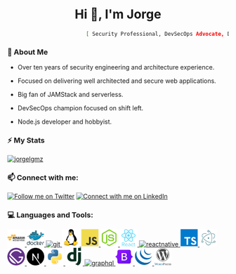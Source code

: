 <h1 align="center">Hi 👋, I'm Jorge</h1>

```bash    
                         [ Security Professional, DevSecOps Advocate, Develop for fun ]
```
<h3>👀  About Me</h3>

- Over ten years of security engineering and architecture experience. 

- Focused on delivering well architected and secure web applications. 

- Big fan of JAMStack and serverless.

- DevSecOps champion focused on shift left. 

- Node.js developer and hobbyist.

<h3>⚡️  My Stats</h3>

<a href="https://github-readme-stats.vercel.app/api/top-langs?username=jorgelgmz&show_icons=true&locale=en&theme=city_lights" target="_blank" rel="noopener noreferrer nofollow" align="center"><img align="center" src="https://github-readme-stats.vercel.app/api/top-langs?username=jorgelgmz&show_icons=true&locale=en&theme=city_lights" alt="jorgelgmz" /></a>

<h3 align="left"> 📫 Connect with me:</h3>
<p align="left">
<a href="https://twitter.com/jorgelgmz" target="_blank" rel="noopener noreferrer nofollow"><img align="center" src="https://raw.githubusercontent.com/rahuldkjain/github-profile-readme-generator/master/src/images/icons/Social/twitter.svg" alt="Follow me on Twitter" height="30" width="40" /></a>
<a href="https://linkedin.com/in/jorgelgomez" target="_blank" rel="noopener noreferrer nofollow"><img align="center" src="https://raw.githubusercontent.com/rahuldkjain/github-profile-readme-generator/master/src/images/icons/Social/linked-in-alt.svg" alt="Connect with me on LinkedIn" height="30" width="40" /></a>
</p>

<h3 align="left">💻  Languages and Tools:</h3>
<p align="left"> <a href="https://aws.amazon.com" target="_blank" rel="noopener noreferrer nofollow"> <img src="https://raw.githubusercontent.com/devicons/devicon/master/icons/amazonwebservices/amazonwebservices-original-wordmark.svg" alt="aws" width="40" height="40"/> </a>  <a href="https://www.docker.com/" target="_blank" rel="noopener noreferrer nofollow"> <img src="https://raw.githubusercontent.com/devicons/devicon/master/icons/docker/docker-original-wordmark.svg" alt="docker" width="40" height="40"/> </a> <a href="https://git-scm.com/" target="_blank" rel="noopener noreferrer nofollow"> <img src="https://www.vectorlogo.zone/logos/git-scm/git-scm-icon.svg" alt="git" width="40" height="40"/> </a> <a href="https://developer.mozilla.org/en-US/docs/Web/JavaScript" target="_blank" rel="noopener noreferrer nofollow"> <a href="https://www.linux.org/" target="_blank" rel="noopener noreferrer nofollow"> <img src="https://raw.githubusercontent.com/devicons/devicon/master/icons/linux/linux-original.svg" alt="git" width="40" height="40"/> </a> <a href="https://developer.mozilla.org/en-US/docs/Web/JavaScript" target="_blank" rel="noopener noreferrer nofollow"><img src="https://raw.githubusercontent.com/devicons/devicon/master/icons/javascript/javascript-original.svg" alt="javascript" width="40" height="40"/> </a> <a href="https://nodejs.org" target="_blank" rel="noopener noreferrer nofollow"> <img src="https://raw.githubusercontent.com/devicons/devicon/master/icons/nodejs/nodejs-original.svg" alt="nodejs" width="40" height="40"/> </a> <a href="https://reactjs.org/" target="_blank" rel="noopener noreferrer nofollow"> <img src="https://raw.githubusercontent.com/devicons/devicon/master/icons/react/react-original-wordmark.svg" alt="react" width="40" height="40"/> </a> <a href="https://reactnative.dev/" target="_blank" rel="noopener noreferrer nofollow"> <img src="https://reactnative.dev/img/header_logo.svg" alt="reactnative" width="40" height="40"/> </a>  <a href="https://www.typescriptlang.org/" target="_blank" rel="noopener noreferrer nofollow"> <img src="https://raw.githubusercontent.com/devicons/devicon/master/icons/typescript/typescript-original.svg" alt="typescript" width="40" height="40"/> <a href="https://www.electronjs.org/" target="_blank" rel="noopener noreferrer nofollow"> <img src="https://raw.githubusercontent.com/devicons/devicon/master/icons/electron/electron-original.svg" alt="electron" width="40" height="40"/> </a> <a href="https://www.gatsbyjs.com/" target="_blank" rel="noopener noreferrer nofollow"> <img src="https://raw.githubusercontent.com/devicons/devicon/master/icons/gatsby/gatsby-original.svg" alt="gatsby" width="40" height="40"/> </a> <a href="https://nextjs.org/" target="_blank" rel="noopener noreferrer nofollow"> <img src="https://raw.githubusercontent.com/devicons/devicon/master/icons/nextjs/nextjs-original.svg" alt="nextjs" width="40" height="40"/> </a> </a> <a href="https://www.python.org/" target="_blank" rel="noopener noreferrer nofollow"> <img src="https://raw.githubusercontent.com/devicons/devicon/master/icons/python/python-original.svg" alt="python" width="40" height="40"/> </a> <a href="https://www.djangoproject.com/" target="_blank" rel="noopener noreferrer nofollow"> <img src="https://raw.githubusercontent.com/devicons/devicon/master/icons/django/django-plain.svg" alt="django" width="40" height="40"/> </a> <a href="https://graphql.org" target="_blank" rel="noopener noreferrer nofollow"> <img src="https://www.vectorlogo.zone/logos/graphql/graphql-icon.svg" alt="graphql" width="40" height="40"/> </a> </a> <a href="https://getbootstrap.com/" target="_blank" rel="noopener noreferrer nofollow"> <img src="https://raw.githubusercontent.com/devicons/devicon/master/icons/bootstrap/bootstrap-original.svg" alt="bootstrap" width="40" height="40"/> </a> </a> <a href="https://jquery.com/" target="_blank" rel="noopener noreferrer nofollow"> <img src="https://raw.githubusercontent.com/devicons/devicon/master/icons/jquery/jquery-original.svg" alt="jquery" width="40" height="40"/> </a> </a> <a href="https://wordpress.org/" target="_blank" rel="noopener noreferrer nofollow"> <img src="https://raw.githubusercontent.com/devicons/devicon/master/icons/wordpress/wordpress-original.svg" alt="wordpress" width="40" height="40"/> </a> </a> </p>
